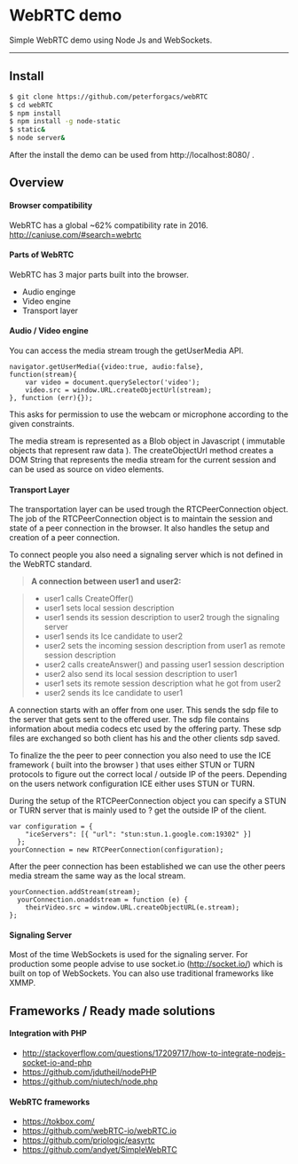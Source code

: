 WebRTC demo
===================


Simple WebRTC demo using Node Js and WebSockets. 

----------


Install
-------------

```sh
$ git clone https://github.com/peterforgacs/webRTC
$ cd webRTC
$ npm install
$ npm install -g node-static
$ static&
$ node server&
```
After the install the demo can be used from http://localhost:8080/ .

Overview
-------------
#### <i class="icon-trash"></i> Browser compatibility
WebRTC has a global ~62% compatibility rate in 2016.
http://caniuse.com/#search=webrtc

#### <i class="icon-trash"></i> Parts of WebRTC

WebRTC has 3 major parts built into the browser.

 - Audio enginge
 - Video engine
 - Transport layer

#### <i class="icon-trash"></i> Audio / Video engine
You can access the media stream trough the getUserMedia API.

```
navigator.getUserMedia({video:true, audio:false}, 
function(stream){
	var video = document.querySelector('video');
	video.src = window.URL.createObjectUrl(stream);
}, function (err){});
```
This asks for permission  to use the webcam or microphone according to the given constraints.

The media stream is represented as a Blob object in Javascript ( immutable objects that represent raw data ). The createObjectUrl method creates a DOM String that represents the media stream for the current session and can be used as source on video elements.

#### <i class="icon-trash"></i> Transport Layer
The transportation layer can be used trough the RTCPeerConnection object.
The job of the RTCPeerConnection object is to maintain the session and state of a peer connection in the browser. It also handles the setup and creation of a peer connection.

To connect people you also need a signaling server which is not defined in the WebRTC standard.

> **A connection between user1 and user2:**
 
> - user1 calls CreateOffer()  
> - user1 sets local session description 
> - user1 sends its session description to user2 trough the signaling server 
> - user1 sends its Ice candidate to user2 
> - user2 sets the incoming session description from user1 as remote session description 
> - user2 calls createAnswer() and passing user1 session description 
> - user2 also send its local session description to user1 
> - user1 sets its remote session description what he got from user2 
> - user2 sends its Ice candidate to user1 


A connection starts with an offer from one user.
This sends the sdp file to the server that gets sent to the offered user.
The sdp file contains information about media codecs etc used by the offering party. These sdp files are exchanged so both client has his and the other clients sdp saved.

To finalize the the peer to peer connection you also need to use the ICE framework ( built into the browser ) that uses either STUN or TURN protocols to figure out the correct local / outside IP of  the peers. Depending on the users network configuration ICE either uses STUN or TURN.

During the setup of the RTCPeerConnection object you can specify a STUN or TURN server that is mainly used to ? get the outside IP of the client.
```
var configuration = {
    "iceServers": [{ "url": "stun:stun.1.google.com:19302" }]
  };
yourConnection = new RTCPeerConnection(configuration);
```
After the peer connection has been established we can use the other peers media stream the same way as the local stream.
```
yourConnection.addStream(stream);
  yourConnection.onaddstream = function (e) {
    theirVideo.src = window.URL.createObjectURL(e.stream);
};
```
#### <i class="icon-trash"></i> Signaling Server

Most of the time WebSockets is used for the signaling server.
For production some people advise to use socket.io (http://socket.io/) which is built on top of WebSockets.
You can also use traditional frameworks like XMMP. 

Frameworks / Ready made solutions
-------------

#### <i class="icon-trash"></i> Integration with PHP
 - http://stackoverflow.com/questions/17209717/how-to-integrate-nodejs-socket-io-and-php
 - https://github.com/jdutheil/nodePHP
 - https://github.com/niutech/node.php
 
#### <i class="icon-trash"></i> WebRTC frameworks
 - https://tokbox.com/
 - https://github.com/webRTC-io/webRTC.io
 - https://github.com/priologic/easyrtc
 - https://github.com/andyet/SimpleWebRTC
